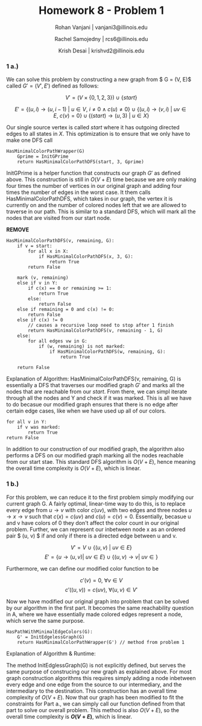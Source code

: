 <h1 style="text-align: center;">Homework 8 - Problem 1</h1>
<p style="text-align: center;">Rohan Vanjani | vanjani3@illinois.edu</p>
<p style="text-align: center;">Rachel Samojedny | rcs6@illinois.edu</p>
<p style="text-align: center;"> Krish Desai | krishvd2@illinois.edu</p>

### 1 a.)

We can solve this problem by constructing a new graph from $ G = (V, E)$ called $G' = (V', E')$ defined as follows:

$$ V' = (V \times \{0, 1, 2 ,3 \}) \ \cup \ \{start\}$$

$$
E' = \{(u,i) \rightarrow (u, i - 1) \ | \ u \in V, \ i \neq 0 \ \land \ c(u) \neq 0\} \ \cup \ \{(u,i) \rightarrow (v, i) \ |\ uv \in E, \ c(v) = 0\} \cup \{(start) \rightarrow (u, 3) \ |\ u \in X \}
$$

Our single source vertex is called $start$ where it has outgoing directed edges to all states in $X$. This optimization is to ensure that we only have to make one DFS call

```
HasMinimalColorPathWrapper(G)
    Gprime = InitGPrime
    return HasMinimalColorPathDFS(start, 3, Gprime)
```

InitGPrime is a helper function that constructs our graph $G'$ as defined above. This construction is still in $O(V + E)$ time because we are only making four times the number of vertices in our original graph and adding four times the number of edges in the worst case. It them calls HasMinimalColorPathDFS, which takes in our graph, the vertex it is currently on and the number of colored nodes left that we are allowed to traverse in our path. This is similar to a standard DFS, which will mark all the nodes that are visited from our start node.

**REMOVE**

```
HasMinimalColorPathDFS(v, remaining, G):
    if v = start:
        for all x in X:
            if HasMinimalColorPathDFS(x, 3, G):
                return True
        return False

    mark (v, remaining)
    else if v in Y:
        if c(x) == 0 or remaining >= 1:
            return True
        else:
            return False
    else if remaining = 0 and c(x) != 0:
        return False
    else if c(x) != 0
        // causes a recursive loop need to stop after 1 finish
        return HasMinimalColorPathDFS(v, remaining - 1, G)
    else:
        for all edges vw in G:
            if (w, remaining) is not marked:
                if HasMinimalColorPathDFS(w, remaining, G):
                    return True

    return False

```

Explanation of Algorithm:
HasMinimalColorPathDFS(v, remaining, G) is essentially a DFS that traverses our modified graph $G'$ and marks all the nodes that are reachable from our $start$. From there, we can simpl iterate through all the nodes and Y and check if it was marked. This is all we have to do becasue our modified graph ensures that there is no edge after certain edge cases, like when we have used up all of our colors.

```
for all v in Y:
    if v was marked:
        return True
return False
```

In addition to our construction of our modified graph, the algorithm also performs a DFS on our modified graph marking all the nodes reachable from our start stae. This standard DFS algorithm is $O(V+ E)$, hence meaning the overall time complexity is $O(V+ E)$, which is linear.

### 1 b.)

For this problem, we can reduce it to the first problem simply modifying our current graph G. A fairly optimal, linear-time way to do this, is to replace every edge from $u \rightarrow v$ with color $c(uv)$, with two edges and three nodes $u \rightarrow x \rightarrow v$ such that $c(x) = c(uv)$ and $c(u) = c(v) = 0$. Essentially, becasue u and v have colors of 0 they don't affect the color count in our original problem. Further, we can represent our inbetween node x as an ordered pair $ (u, v) $ if and only if there is a directed edge between u and v.

$$ V' = V \ \cup \ \{(u,v) \ | \ uv \in E \}$$
$$ E' = \{ u \rightarrow (u, v) | \ uv \in E\} \ \cup \ \{ (u, v) \rightarrow v | \ uv \in \}$$

Furthermore, we can define our modified color function to be

$$c'(v) = 0, \ \forall v \in V$$
$$c'((u, v)) = c(uv), \ \forall (u, v) \in V'$$

Now we have modified our original graph into problem that can be solved by our algorithm in the first part. It becomes the same reachability question in A, where we have essentially made colored edges represent a node, which serve the same purpose.

```
HasPathWithMinimalEdgeColors(G):
    G' = InitEdgelessGraph(G)
    return HasMinimalColorPathWrapper(G') // method from problem 1
```

Explanation of Algorithm & Runtime:

The method InitEdglessGraph(G) is not explicitly defined, but serves the same purpose of construcing our new graph as explained above. For most graph construction algorithms this requires simply adding a node inbetween every edge and one edge from the source to our intermediary, and the intermediary to the destination. This construction has an overall time complexity of $O(V + E)$. Now that our graph has been modified to fit the constraints for Part a., we can simply call our function defined from that part to solve our overall problem. This method is also $O(V + E)$, so the overall time complexity is **$O(V + E)$**, which is linear.
